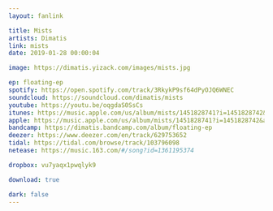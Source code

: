 ```yaml
---
layout: fanlink

title: Mists
artists: Dimatis
link: mists
date: 2019-01-28 00:00:04

image: https://dimatis.yizack.com/images/mists.jpg

ep: floating-ep
spotify: https://open.spotify.com/track/3RkykP9sf64dPyOJQ6WNEC
soundcloud: https://soundcloud.com/dimatis/mists
youtube: https://youtu.be/oqgdaS0SsCs
itunes: https://music.apple.com/us/album/mists/1451828741?i=1451828742&app=itunes&ls=1
apple: https://music.apple.com/us/album/mists/1451828741?i=1451828742&app=music&ls=1
bandcamp: https://dimatis.bandcamp.com/album/floating-ep
deezer: https://www.deezer.com/en/track/629753652
tidal: https://tidal.com/browse/track/103796098
netease: https://music.163.com/#/song?id=1361195374

dropbox: vu7yaqx1pwqlyk9

download: true

dark: false
---
```

